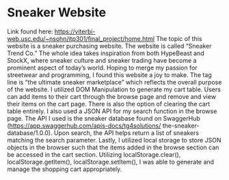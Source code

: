# Sneaker Website
Link found here: https://viterbi-web.usc.edu/~nsohn/itp301/final_project/home.html
The topic of this website is a sneaker purchasing website. The website is called “Sneaker Trend Co.” The whole idea takes inspiration from both HypeBeast and StockX, where sneaker culture and sneaker trading have become a prominent aspect of today’s world. Hoping to merge my passion for streetwear and programming, I found this website a joy to make. The tag line is “the ultimate sneaker marketplace” which reflects the overall purpose of the website.
I utilized DOM Manipulation to generate my cart table. Users can add items to their cart through the browse page and remove and view their items on the cart page. There is also the option of clearing the cart table entirely.
I also used a JSON API for my search function in the browse page. The API I used is the sneaker database found on SwaggerHub (https://app.swaggerhub.com/apis-docs/tg4solutions/ the-sneaker-database/1.0.0). Upon search, the API helps return a list of sneakers matching the search parameter.
Lastly, I utilized local storage to store JSON objects in the browser such that the items added in the browse section can be accessed in the cart section. Utilizing localStorage.clear(), localStorage.getItem(), localStorage.setItem(), I was able to generate and manage the shopping cart appropriately.
